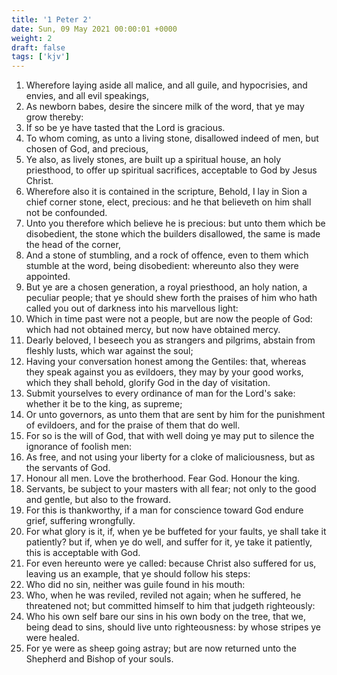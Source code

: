 ```yaml
---
title: '1 Peter 2'
date: Sun, 09 May 2021 00:00:01 +0000
weight: 2
draft: false
tags: ['kjv'] 
---
```


1. Wherefore laying aside all malice, and all guile, and hypocrisies, and envies, and all evil speakings,
2. As newborn babes, desire the sincere milk of the word, that ye may grow thereby:
3. If so be ye have tasted that the Lord is gracious.
4. To whom coming, as unto a living stone, disallowed indeed of men, but chosen of God, and precious,
5. Ye also, as lively stones, are built up a spiritual house, an holy priesthood, to offer up spiritual sacrifices, acceptable to God by Jesus Christ.
6. Wherefore also it is contained in the scripture, Behold, I lay in Sion a chief corner stone, elect, precious: and he that believeth on him shall not be confounded.
7. Unto you therefore which believe he is precious: but unto them which be disobedient, the stone which the builders disallowed, the same is made the head of the corner,
8. And a stone of stumbling, and a rock of offence, even to them which stumble at the word, being disobedient: whereunto also they were appointed.
9. But ye are a chosen generation, a royal priesthood, an holy nation, a peculiar people; that ye should shew forth the praises of him who hath called you out of darkness into his marvellous light:
10. Which in time past were not a people, but are now the people of God: which had not obtained mercy, but now have obtained mercy.
11. Dearly beloved, I beseech you as strangers and pilgrims, abstain from fleshly lusts, which war against the soul;
12. Having your conversation honest among the Gentiles: that, whereas they speak against you as evildoers, they may by your good works, which they shall behold, glorify God in the day of visitation.
13. Submit yourselves to every ordinance of man for the Lord's sake: whether it be to the king, as supreme;
14. Or unto governors, as unto them that are sent by him for the punishment of evildoers, and for the praise of them that do well.
15. For so is the will of God, that with well doing ye may put to silence the ignorance of foolish men:
16. As free, and not using your liberty for a cloke of maliciousness, but as the servants of God.
17. Honour all men. Love the brotherhood. Fear God. Honour the king.
18. Servants, be subject to your masters with all fear; not only to the good and gentle, but also to the froward.
19. For this is thankworthy, if a man for conscience toward God endure grief, suffering wrongfully.
20. For what glory is it, if, when ye be buffeted for your faults, ye shall take it patiently? but if, when ye do well, and suffer for it, ye take it patiently, this is acceptable with God.
21. For even hereunto were ye called: because Christ also suffered for us, leaving us an example, that ye should follow his steps:
22. Who did no sin, neither was guile found in his mouth:
23. Who, when he was reviled, reviled not again; when he suffered, he threatened not; but committed himself to him that judgeth righteously:
24. Who his own self bare our sins in his own body on the tree, that we, being dead to sins, should live unto righteousness: by whose stripes ye were healed.
25. For ye were as sheep going astray; but are now returned unto the Shepherd and Bishop of your souls.
